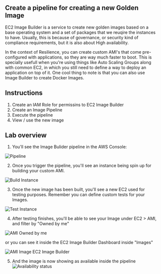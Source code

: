 ## Create a pipeline for creating a new Golden Image

EC2 Image Builder is a service to create new golden images based on a  base operating system and a set of 
packages that we reuqire the instances to have. Usually, this is because of governance, or security kind of compliance requirements, but it is also about High availability.

In the context of Resilience, you can create custom AMI's that come pre-configured with applications, so they are way much faster to boot. This is specially usefull when you're using things like Auto Scaling Groups along with common EC2, in which you still need to define a way to deploy an application on top of it. One cool thing to note is that you can also use
Image Builder to create Docker Images.


## Instructions

1. Create an IAM Role for permissins to EC2 Image Builder
2. Create an Image Pipeline
3. Execute the pipeline
4. View / use the new image


## Lab overview

1. You'll see the Image Bulider pipeline in the AWS Console:

![Pipeline](https://github.com/dbgoytia/sysops-training/blob/cd904848a5c3a0f3e9bfde7158c75633e842b23c/3.deployment-provisioning-automation/2.ec2-image-builder/pipeline.png?raw=true)


2. Once you trigger the pipeline, you'll see an instance being spin up for building your custom AMI.

![Build Instance](https://github.com/dbgoytia/sysops-training/blob/cd904848a5c3a0f3e9bfde7158c75633e842b23c/3.deployment-provisioning-automation/2.ec2-image-builder/instance.png?raw=true)

3. Once the new image has been built, you'll see a new EC2 used for testing purposes. Remember you can
define custom tests for your Images.

![Test Instance](https://github.com/dbgoytia/sysops-training/blob/cd904848a5c3a0f3e9bfde7158c75633e842b23c/3.deployment-provisioning-automation/2.ec2-image-builder/testing.png?raw=true)

4. After testing finishes, you'll be able to see your Image under EC2 > AMI, and filter by "Owned by me"

![AMI Owned by me](https://github.com/dbgoytia/sysops-training/blob/cd904848a5c3a0f3e9bfde7158c75633e842b23c/3.deployment-provisioning-automation/2.ec2-image-builder/ec2_ami.png?raw=true)

or you can see it inside the EC2 Image Builder Dashboard inside "Images"

![AMI Image EC2 Image Builder](https://github.com/dbgoytia/sysops-training/blob/cd904848a5c3a0f3e9bfde7158c75633e842b23c/3.deployment-provisioning-automation/2.ec2-image-builder/image_imagebuilder.png?raw=true)


5. And the image is now showing as available inside the pipeline
![Availability status](?raw=true)